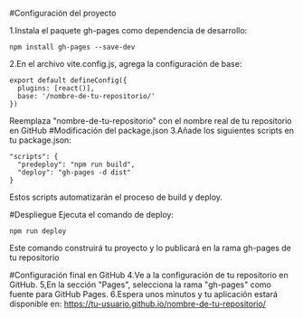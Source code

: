 #Configuración del proyecto

1.Instala el paquete gh-pages como dependencia de desarrollo:
```
npm install gh-pages --save-dev
```

2.En el archivo vite.config.js, agrega la configuración de base:
```
export default defineConfig({
  plugins: [react()],
  base: '/nombre-de-tu-repositorio/'
})
```
Reemplaza "nombre-de-tu-repositorio" con el nombre real de tu repositorio en GitHub
#Modificación del package.json
3.Añade los siguientes scripts en tu package.json:
```
"scripts": {
  "predeploy": "npm run build",
  "deploy": "gh-pages -d dist"
}
```
Estos scripts automatizarán el proceso de build y deploy.

#Despliegue
Ejecuta el comando de deploy:
```
npm run deploy
```
Este comando construirá tu proyecto y lo publicará en la rama gh-pages de tu repositorio

#Configuración final en GitHub
4.Ve a la configuración de tu repositorio en GitHub.
5,En la sección "Pages", selecciona la rama "gh-pages" como fuente para GitHub Pages.
6.Espera unos minutos y tu aplicación estará disponible en:
https://tu-usuario.github.io/nombre-de-tu-repositorio/
